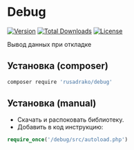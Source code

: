 # Debug

[![Version](http://poser.pugx.org/rusadrako/debug/version)](https://packagist.org/packages/rusadrako/debug)
[![Total Downloads](http://poser.pugx.org/rusadrako/debug/downloads)](https://packagist.org/packages/rusadrako/debug/stats)
[![License](http://poser.pugx.org/rusadrako/debug/license)](./LICENSE)

Вывод данных при откладке


## Установка (composer)
```sh
composer require 'rusadrako/debug'
```


## Установка (manual)
- Скачать и распоковать библиотеку.
- Добавить в код инструкцию:
```php
require_once('/debug/src/autoload.php')
```
